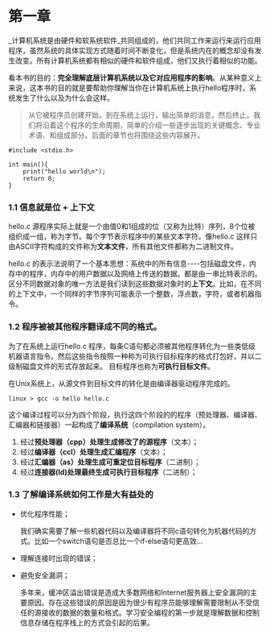 
# 第一章

_计算机系统是由硬件和软系统软件_共同组成的，他们共同工作来运行来运行应用程序，虽然系统的具体实现方式随着时间不断变化，但是系统内在的概念却没有发生改变。所有计算机系统都有相似的硬件和软件组成，他们又执行着相似的功能。

看本书的目的：**完全理解底层计算机系统以及它对应用程序的影响**。从某种意义上来说，这本书的目的就是要帮助你理解当你在计算机系统上执行hello程序时，系统发生了什么以及为什么会这样。

> 从它被程序员创建开始，到在系统上运行，输出简单的消息，然后终止。我们将沿着这个程序的生命周期，简单的介绍一些逐步出现的关键概念、专业术语、和组成部分。后面的章节也将围绕这些内容展开。

    #include <stdio.h>
    
    int main(){
        print("hello world\n");
        return 0;
    }
    

### 1.1 信息就是位 + 上下文

hello.c 源程序实际上就是一个由值0和1组成的位（又称为比特）序列，8个位被组织成一组，称为字节。每个字节表示程序中的某些文本字符。像hello.c 这样只由ASCII字符构成的文件称为**文本文件**，所有其他文件都称为二进制文件。

hello.c 的表示法说明了一个基本思想：系统中的所有信息----包括磁盘文件，内存中的程序，内存中的用户数据以及网络上传送的数据。都是由一串比特表示的。区分不同数据对象的唯一方法是我们读到这些数据对象时的**上下文**。比如，在不同的上下文中，一个同样的字节序列可能表示一个整数，浮点数，字符，或者机器指令。

### 1.2 程序被被其他程序翻译成不同的格式。

为了在系统上运行hello.c 程序，每条C语句都必须被其他程序转化为一些类低级机器语言指令。然后这些指令按照一种称为可执行目标程序的格式打包好，并以二级制磁盘文件的形式存放起来。 目标程序也称为**可执行目标文件**。

在Unix系统上，从源文件到目标文件的转化是由编译器驱动程序完成的。

    linux > gcc -o hello hello.c
    

这个编译过程可以分为四个阶段，执行这四个阶段的的程序（预处理器、编译器、汇编器和链接器）一起构成了**编译系统**（compilation system）。

1.  经过**预处理器（cpp）**处理生成**修改了的源程序**（文本）；
2.  经过**编译器（ccl）**处理生成**汇编程序**（文本）；
3.  经过**汇编器（as）**处理生成**可重定位目标程序**（二进制）；
4.  经过**连接器(ld)**处理最终生成**可执行目标程序**（二进制）；

### 1.3 了解编译系统如何工作是大有益处的

*   优化程序性能；
    
    我们确实需要了解一些机器代码以及编译器将不同c语句转化为机器代码的方式。比如一个switch语句是否总比一个if-else语句更高效...
    
*   理解连接时出现的错误；
    
*   避免安全漏洞；
    
    多年来，缓冲区溢出错误是造成大多数网络和Internet服务器上安全漏洞的主要原因。存在这些错误的原因是因为很少有程序员能够理解需要限制从不受信任的源接收的数据的数量和格式。学习安全编程的第一步就是理解数据和控制信息存储在程序栈上的方式会引起的后果。